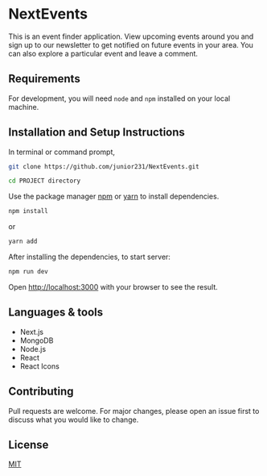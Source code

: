 # NextEvents

This is an event finder application. View upcoming events around you and sign up to our newsletter to get notified on future events in your area. You can also explore a particular event and leave a comment.

## Requirements
For development, you will need `node` and `npm` installed on your local machine.

## Installation and Setup Instructions
In terminal or command prompt,

```bash
git clone https://github.com/junior231/NextEvents.git 
```
```bash
cd PROJECT directory
```
Use the package manager [npm](https://www.npmjs.com/) or [yarn](https://yarnpkg.com/) to install dependencies.

```bash
npm install 
```
or 

```bash
yarn add 
```
After installing the dependencies, to start server:

```bash
npm run dev
```
Open [http://localhost:3000](http://localhost:3000) with your browser to see the result.

## Languages & tools
- Next.js
- MongoDB 
- Node.js
- React
- React Icons


## Contributing
Pull requests are welcome. For major changes, please open an issue first to discuss what you would like to change.

## License
[MIT](https://choosealicense.com/licenses/mit/)

